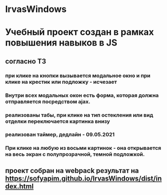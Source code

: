 # IrvasWindows
# Учебный проект создан в рамках повышения навыков в JS

## согласно ТЗ 
### при клике на кнопки вызывается модальное окно и при клике на крестик или подложку - исчезает
### Внутри всех модальных окон есть форма, которая должна отправляется посредством ajax. 
### реализованы табы, при клике на тип остекления или вид отделки переключается картинка внизу
### реализован таймер, дедлайн - 09.05.2021
### При клике на любую из восьми картинок - она открывается на весь экран с полупрозрачной, темной подложкой.
## проект собран на webpack результат на https://sofyapim.github.io/IrvasWindows/dist/index.html